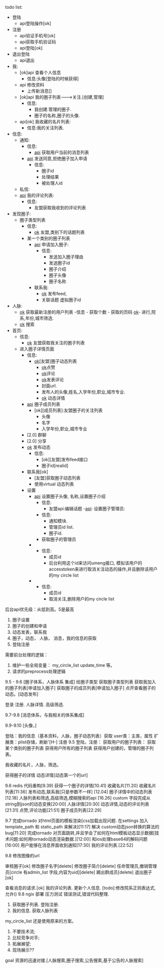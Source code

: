 todo list:
- 登陆
	- api登陆操作[ok]
- 注册
	- api验证手机号[ok]
	- api获取手机验证码
	- api登陆[ok]
- 退出登陆
	- api退出
- 我:
	- [ok]api 查看个人信息
		- 信息:头像[登陆的时候获得]
	- api 修改资料
		- 上传新消息[]
	- [ok]api 我的圈子列表--->关注.[创建,管理]
		- 信息:
			- 我创建.管理的圈子.
			- 圈子的名称,圈子的头像.
	- api[ok] 我收藏的名片列表:
		- 信息:我的关注列表.
- 信息:
	- 通知:
		- 信息:
			- [api] 获取用户当前的消息列表
		- [api] 发送同意,拒绝圈子加入申请
			- 信息:
				- 圈子id
				- 处理结果
				- 被处理人id
	- 私信:
	- [api] 我的评论列表:
		- 信息:
			- 友盟获取我收到的评论列表
- 发现圈子:
	- 圈子类型列表
		- 信息:
			- [ok][api] 友盟,类别下的话题列表
		- 某一个类别的圈子列表
            - [api] 申请加入圈子:
                - 信息:
                    - 发送加入圈子理由
                    - 发送圈子id
                    - 圈子介绍
                    - 圈子头像
                    - 圈子名称
            - 联系我:
            	- [ok][api] 发布feed,
            	- 关联话题 虚拟圈子id
- 人脉:
	- [ok][api] 获取最新注册的用户列表
		-信息
			- 获取个数
			- 获取的页码
		[ok][api]- 进行,院系,年份,城市筛选.
	- [ok][api] 搜索
- 首页:
	-  信息:
		- [ok][api] 友盟获取我关注的圈子列表
	- 进入圈子详情页面
		- 信息:
			- [ok][api][友盟]圈子动态列表
				- [ok][api]点赞
				- [ok][api]评论
				- [ok][api]发表评论
				- 封面url.
				- 发布人的头像,姓名,入学年份,职业,城市专业.
				- [ok][api] 动态详情
		- [api] 圈子成员列表
			- [ok][成员列表]:友盟圈子的关注列表
				- 头像
				- 名字
				- 入学年份,职业,城市专业
		- [2.0] 群聊
		- [2.0] 分享
		- [ok][api] 发布动态
			- 信息:
				- [ok][友盟]发布feed接口
				- 圈子id[realid]
		- 联系我[ok]
			- [友盟]获取圈子动态列表
			- 使用virtual 动态列表
		- 设置
			- [api] 设置圈子头像, 名称,设置圈子介绍
				- 信息:
					- 友盟api:编辑话题
			-[api]:  设置圈子管理员:
				- 信息:
					- 通知模块.
					- 管理员id list.
					- 圈子id.
				- 获取圈子的管理员
			- [api]: 踢出群成员
				- 信息:
					- 成员id
					- 后台利用这个id来访问umeng接口, 模拟该用户的accesstoken来进行取消关注动态的操作,并且删除该用户的my circle list
			- [api]: 退出圈子
				- 信息:
					- 成员id
					- 取消关注,删除用户的my circle list

后台api优先级：从低到高。5是最高
1.  圈子设置
2. 	圈子的创建和申请
3. 	动态发表，联系我
3. 	圈子，动态， 人脉， 消息，我的信息的获取
4. 	登陆注册


需要前台处理的逻辑：
1. 维护一些全局变量： my_circle_list update_time 等。
2. 请求的preprocess处理逻辑


9.5 - 9.6 [圈子体系，人脉体系 集成]
给圈子类型
获取圈子类型列表
获取我加入的圈子列表[申请加入圈子]
获取圈子的成员列表[申请加入圈子]
点开查看圈子的动态。[动态发布]

登录
注册.
人脉详情.
高级筛选.


9.7-9.8  [消息体系，与我相关的体系集成]

9.9-9.10 [头像，]


登陆：我的信息（基本资料，人脉，圈子动态列表）获取
	user类：主类，属性
	扩展类：plist存储，刷新'[H-]
注册
9.5
登陆，注册：
获取用户的圈子列表：
获取某个类别的圈子列表
获得用户所有的圈子列表
获得用户创建的，管理的圈子列表。

我收藏的名片，人脉，筛选。

获得圈子的详情
动态详情[动态第一个的url]

9.6
redis 代码重构[9.39]
获得一个圈子的详情[10.41]
收藏名片[11.20]
收藏名片列表[11:36]
发布动态,联系我[只是参数不一样] [12.04]
圈子详情中的动态列表[12.18]
人脉列表和筛选,高级筛选,模糊搜索的api [16.26]
custom 字段完成从string到json的动态变换[20:00]
人脉详情[20:30]
动态详情,动态的评论列表[21:31]
点赞,评论功能[21:51]
圈子成员列表[22:29]

9.7
完成tornado 对html页面的模板渲染[css加载出现问题. 在settings 加入 template_path 和 static_path 来解决][11:17]
解决 custom动态json转换的算法的bug[11:20]
完成tornado 对页面跳转,并且学会了如何在html模板动态显示数据[技术问题:如何用tornado动态渲染数据.][12:00]
和ios处理base64的解码问题[16:00]
用户能够在消息界面收到通知[17:30]
我的评论列表.[22:52]

9.8
修改图像的url


审核圈子[ok]
修改圈子名字[delete]
修改圈子简介[delete]
任命管理员,撤销管理员[circle 有admin_list 字段,内容为uid][delete]
踢出群成员[delete]
退出圈子[ok]

查看消息的请求.[ok]
我的评论列表.
更新个人信息.
[todo]:修改院系正则表达式,允许()
9.8
ngix 部署
压力测试
错误测试,错误代码整理.


1. 获取圈子列表. 登陆注册.
2. 我的信息. 获取人脉列表



my_circle_list 还是使用原来的方案。



1. 不要技术流;
2. 比较竞争对手;
3. 拓展展望;
4. 现场展示??

goal 资源的迅速对接.[人脉搜索,圈子搜索,公告搜索,基于公告的人脉搜索]